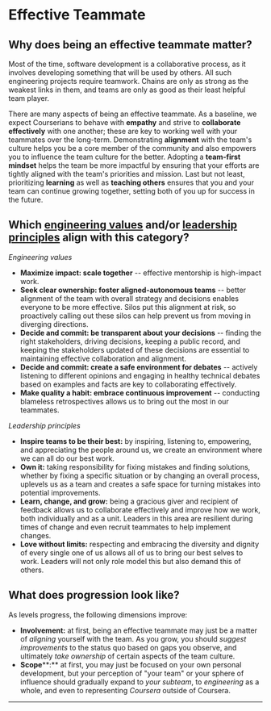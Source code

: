 # Effective Teammate

## Why does being an effective teammate matter?
Most of the time, software development is a collaborative process, as it involves developing something that will be used by others. All such engineering projects require teamwork. Chains are only as strong as the weakest links in them, and teams are only as good as their least helpful team player.

There are many aspects of being an effective teammate. As a baseline, we expect Courserians to behave with **empathy** and strive to **collaborate effectively** with one another; these are key to working well with your teammates over the long-term. Demonstrating **alignment** with the team's culture helps you be a core member of the community and also empowers you to influence the team culture for the better. Adopting a **team-first mindset** helps the team be more impactful by ensuring that your efforts are tightly aligned with the team's priorities and mission. Last but not least, prioritizing **learning** as well as **teaching others** ensures that you and your team can continue growing together, setting both of you up for success in the future.

## Which [engineering values](https://webedx-spark.github.io/eng-values/) and/or [leadership principles](https://coursera.atlassian.net/wiki/spaces/PEP/pages/268763323/Coursera+Leadership+Principles) align with this category?
*Engineering values*
* **Maximize impact: scale together** -- effective mentorship is high-impact work.
* **Seek clear ownership: foster aligned-autonomous teams** -- better alignment of the team with overall strategy and decisions enables everyone to be more effective. Silos put this alignment at risk, so proactively calling out these silos can help prevent us from moving in diverging directions.
* **Decide and commit: be transparent about your decisions** -- finding the right stakeholders, driving decisions, keeping a public record, and keeping the stakeholders updated of these decisions are essential to maintaining effective collaboration and alignment.
* **Decide and commit: create a safe environment for debates** -- actively listening to different opinions and engaging in healthy technical debates based on examples and facts are key to collaborating effectively.
* **Make quality a habit: embrace continuous improvement** -- conducting blameless retrospectives allows us to bring out the most in our teammates.

*Leadership principles*
* **Inspire teams to be their best:** by inspiring, listening to, empowering, and appreciating the people around us, we create an environment where we can all do our best work.
* **Own it:** taking responsibility for fixing mistakes and finding solutions, whether by fixing a specific situation or by changing an overall process, uplevels us as a team and creates a safe space for turning mistakes into potential improvements.
* **Learn, change, and grow:** being a gracious giver and recipient of feedback allows us to collaborate effectively and improve how we work, both individually and as a unit. Leaders in this area are resilient during times of change and even recruit teammates to help implement changes.
* **Love without limits:** respecting and embracing the diversity and dignity of every single one of us allows all of us to bring our best selves to work. Leaders will not only role model this but also demand this of others.

## What does progression look like?
As levels progress, the following dimensions improve:
* **Involvement:** at first, being an effective teammate may just be a matter of *aligning* yourself with the team. As you grow, you should *suggest improvements* to the status quo based on gaps you observe, and ultimately *take ownership* of certain aspects of the team culture.
* **Scope****:** at first, you may just be focused on your own personal development, but your perception of "your team" or your sphere of influence should gradually expand to *your subteam*, to *engineering* as a whole, and even to representing *Coursera* outside of Coursera.
<hr>